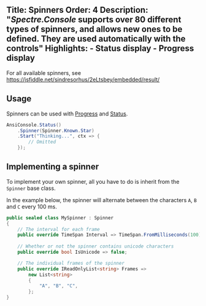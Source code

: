Title: Spinners
Order: 4
Description: "*Spectre.Console* supports over 80 different types of spinners, and allows new ones to be defined. They are used automatically with the controls"
Highlights:
    - Status display
    - Progress display
---

For all available spinners, see https://jsfiddle.net/sindresorhus/2eLtsbey/embedded/result/

## Usage

Spinners can be used with [Progress](xref:live-progress) and [Status](xref:live-status).

```csharp
AnsiConsole.Status()
    .Spinner(Spinner.Known.Star)
    .Start("Thinking...", ctx => {
        // Omitted
    });
```

## Implementing a spinner

To implement your own spinner, all you have to do is 
inherit from the `Spinner` base class.

In the example below, the spinner will alternate between
the characters `A`, `B` and `C` every 100 ms.

```csharp
public sealed class MySpinner : Spinner
{
    // The interval for each frame
    public override TimeSpan Interval => TimeSpan.FromMilliseconds(100);
    
    // Whether or not the spinner contains unicode characters
    public override bool IsUnicode => false;

    // The individual frames of the spinner
    public override IReadOnlyList<string> Frames => 
        new List<string>
        {
            "A", "B", "C",
        };
}
```